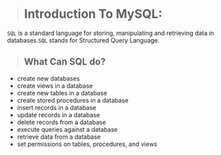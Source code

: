 > # Introduction To MySQL:

`SQL` is a standard language for storing, manipulating and retrieving data in databases.`SQL` stands for Structured Query Language.

> ## What Can SQL do?

- create new databases
- create views in a database
- create new tables in a database
- create stored procedures in a database
- insert records in a database
- update records in a database
- delete records from a database
- execute queries against a database
- retrieve data from a database
- set permissions on tables, procedures, and views